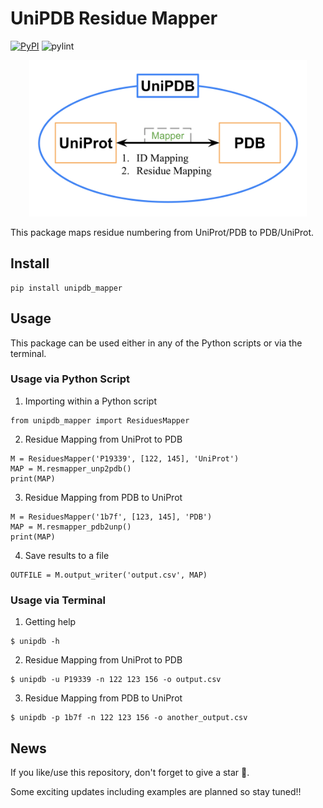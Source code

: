 # UniPDB Residue Mapper 
[![PyPI](https://img.shields.io/pypi/v/unipdb_mapper?logo=pypi)](https://pypi.org/project/unipdb-mapper)
![pylint](https://img.shields.io/badge/PyLint-9.71-yellow?logo=python&logoColor=white)

<p align="center"><img src="https://github.com/HrishiDhondge/unipdb_mapper/raw/main/docs/logo.png" height="250"/></p>

This package maps residue numbering from UniProt/PDB to PDB/UniProt. 

## Install

```
pip install unipdb_mapper
```

## Usage
This package can be used either in any of the Python scripts or via the terminal. 

### Usage via Python Script

1. Importing within a Python script
```
from unipdb_mapper import ResiduesMapper
```

2. Residue Mapping from UniProt to PDB
```
M = ResiduesMapper('P19339', [122, 145], 'UniProt')
MAP = M.resmapper_unp2pdb()
print(MAP)
```

3. Residue Mapping from PDB to UniProt
```
M = ResiduesMapper('1b7f', [123, 145], 'PDB')
MAP = M.resmapper_pdb2unp()
print(MAP)
```

4. Save results to a file
```
OUTFILE = M.output_writer('output.csv', MAP)
```

### Usage via Terminal
1. Getting help

```
$ unipdb -h
```

2. Residue Mapping from UniProt to PDB
```
$ unipdb -u P19339 -n 122 123 156 -o output.csv
```

3. Residue Mapping from PDB to UniProt
```
$ unipdb -p 1b7f -n 122 123 156 -o another_output.csv
```


## News
If you like/use this repository, don't forget to give a star 🌟.

Some exciting updates including examples are planned so stay tuned!!
